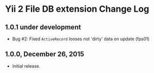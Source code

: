 Yii 2 File DB extension Change Log
==================================

1.0.1 under development
-----------------------

- Bug #2: Fixed `ActiveRecord` looses not 'dirty' data on update (fps01)


1.0.0, December 26, 2015
------------------------

- Initial release.
